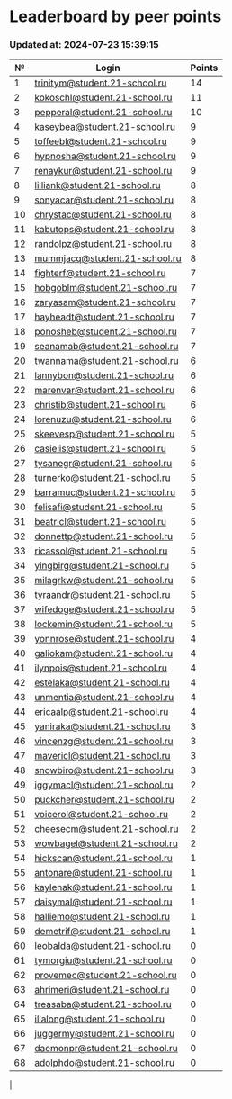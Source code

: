# Leaderboard by peer points

### Updated at: 2024-07-23 15:39:15

| № | Login | Points |
|---|-------|--------|
|1|trinitym@student.21-school.ru|14|
|2|kokoschl@student.21-school.ru|11|
|3|pepperal@student.21-school.ru|10|
|4|kaseybea@student.21-school.ru|9|
|5|toffeebl@student.21-school.ru|9|
|6|hypnosha@student.21-school.ru|9|
|7|renaykur@student.21-school.ru|9|
|8|lilliank@student.21-school.ru|8|
|9|sonyacar@student.21-school.ru|8|
|10|chrystac@student.21-school.ru|8|
|11|kabutops@student.21-school.ru|8|
|12|randolpz@student.21-school.ru|8|
|13|mummjacq@student.21-school.ru|8|
|14|fighterf@student.21-school.ru|7|
|15|hobgoblm@student.21-school.ru|7|
|16|zaryasam@student.21-school.ru|7|
|17|hayheadt@student.21-school.ru|7|
|18|ponosheb@student.21-school.ru|7|
|19|seanamab@student.21-school.ru|7|
|20|twannama@student.21-school.ru|6|
|21|lannybon@student.21-school.ru|6|
|22|marenvar@student.21-school.ru|6|
|23|christib@student.21-school.ru|6|
|24|lorenuzu@student.21-school.ru|6|
|25|skeevesp@student.21-school.ru|5|
|26|casielis@student.21-school.ru|5|
|27|tysanegr@student.21-school.ru|5|
|28|turnerko@student.21-school.ru|5|
|29|barramuc@student.21-school.ru|5|
|30|felisafi@student.21-school.ru|5|
|31|beatricl@student.21-school.ru|5|
|32|donnettp@student.21-school.ru|5|
|33|ricassol@student.21-school.ru|5|
|34|yingbirg@student.21-school.ru|5|
|35|milagrkw@student.21-school.ru|5|
|36|tyraandr@student.21-school.ru|5|
|37|wifedoge@student.21-school.ru|5|
|38|lockemin@student.21-school.ru|5|
|39|yonnrose@student.21-school.ru|4|
|40|galiokam@student.21-school.ru|4|
|41|ilynpois@student.21-school.ru|4|
|42|estelaka@student.21-school.ru|4|
|43|unmentia@student.21-school.ru|4|
|44|ericaalp@student.21-school.ru|4|
|45|yaniraka@student.21-school.ru|3|
|46|vincenzg@student.21-school.ru|3|
|47|mavericl@student.21-school.ru|3|
|48|snowbiro@student.21-school.ru|3|
|49|iggymacl@student.21-school.ru|2|
|50|puckcher@student.21-school.ru|2|
|51|voicerol@student.21-school.ru|2|
|52|cheesecm@student.21-school.ru|2|
|53|wowbagel@student.21-school.ru|2|
|54|hickscan@student.21-school.ru|1|
|55|antonare@student.21-school.ru|1|
|56|kaylenak@student.21-school.ru|1|
|57|daisymal@student.21-school.ru|1|
|58|halliemo@student.21-school.ru|1|
|59|demetrif@student.21-school.ru|1|
|60|leobalda@student.21-school.ru|0|
|61|tymorgiu@student.21-school.ru|0|
|62|provemec@student.21-school.ru|0|
|63|ahrimeri@student.21-school.ru|0|
|64|treasaba@student.21-school.ru|0|
|65|illalong@student.21-school.ru|0|
|66|juggermy@student.21-school.ru|0|
|67|daemonpr@student.21-school.ru|0|
|68|adolphdo@student.21-school.ru|0|
|
